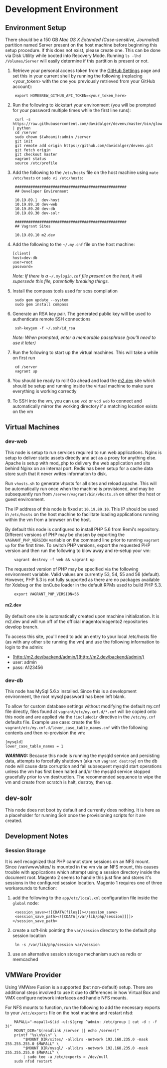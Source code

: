 # Development Environment

## Environment Setup
There should be a 150 GB *Mac OS X Extended (Case-sensitive, Journaled)* partition named Server present on the host machine before beginning this setup procedure. If this does not exist, please create one. This can be done via Disk Utility while booted into Recovery Mode. Running `ls -lhd /Volumes/Server` will easily determine if this partition is present or not.

1. Retrieve your personal access token from the [GitHub Settings](https://github.com/settings/tokens) page and set this in your current shell by running the following (replacing <your_token> with the one you previously retrieved from your GitHub account):

        export HOMEBREW_GITHUB_API_TOKEN=<your_token_here>

2. Run the following to kickstart your environment (you will be prompted for your password multiple times while the first line runs):

        curl -s https://raw.githubusercontent.com/davidalger/devenv/master/bin/glowbot.py | python
        cd /server
        sudo chown $(whoami):admin /server
        git init
        git remote add origin https://github.com/davidalger/devenv.git
        git fetch origin
        git checkout master
        vagrant status
        source /etc/profile

3. Add the following to the `/etc/hosts` file on the host machine using `mate /etc/hosts` or `sudo vi /etc/hosts`:

        ##################################################
        ## Developer Environment
        
        10.19.89.1  dev-host
        10.19.89.10 dev-web
        10.19.89.20 dev-db
        10.19.89.30 dev-solr
        
        ##################################################
        ## Vagrant Sites
        
        10.19.89.10 m2.dev
        

4.  Add the following to the `~/.my.cnf` file on the host machine:

        [client]
        host=dev-db
        user=root
        password=
        
    
    _Note: If there is a `~/.mylogin.cnf` file present on the host, it will supersede this file, potentially breaking things._

5. Install the compass tools used for scss compilation

        sudo gem update --system
        sudo gem install compass

6. Generate an RSA key pair. The generated public key will be used to authenticate remote SSH connections

        ssh-keygen -f ~/.ssh/id_rsa

    *Note: When prompted, enter a memorable passphrase (you’ll need to use it later)*

7. Run the following to start up the virtual machines. This will take a while on first run

        cd /server
        vagrant up

8. You should be ready to roll! Go ahead and load the [m2.dev](http://m2.dev/) site which should be setup and running inside the virtual machine to make sure everything is working correctly

9. To SSH into the vm, you can use `vcd` or `vcd web` to connect and automatically mirror the working directory if a matching location exists on the vm

## Virtual Machines

### dev-web
This node is setup to run services required to run web applications. Nginx is setup to deliver static assets directly and act as a proxy for anything else. Apache is setup with mod_php to delivery the web application and sits behind Nginx on an internal port. Redis has been setup for a cache data store such that it never writes information to disk.

Run `vhosts.sh` to generate vhosts for all sites and reload apache. This will be automatically run once when the machine is provisioned, and may be subsequently run from `/server/vagrant/bin/vhosts.sh` on either the host or guest environment.

The IP address of this node is fixed at `10.19.89.10`. This IP should be used in `/etc/hosts` on the host machine to facilitate loading applications running within the vm from a browser on the host.

By default this node is configured to install PHP 5.6 from Remi's repository. Different versions of PHP may be chosen by exporting the `VAGRANT_PHP_VERSION` variable on the command line prior to running `vagrant up` for the first time. To switch PHP versions, export the requested PHP version and then run the following to blow away and re-setup your vm:

        vagrant destroy -f web && vagrant up

The requested version of PHP may be specified  via the following environment variable. Valid values are currently 53, 54, 55 and 56 (default). However, PHP 5.3 is not fully supported as there are no packages available for Xdebug or the ionCube loader in the default RPMs used to build PHP 5.3.

        export VAGRANT_PHP_VERSION=56

#### m2.dev
By default one site is automatically created upon machine initialization. It is m2.dev and will run off of the official magento/magento2 repositories develop branch.

To access this site, you'll need to add an entry to your local /etc/hosts file (as with any other site running the vm) and use the following information to login to the admin:

* [http://m2.dev/backend/admin/](http://m2.dev/backend/admin/)
* user: admin
* pass: A123456

### dev-db
This node has MySql 5.6.x installed. Since this is a development environment, the root mysql password has been left blank.

To allow for custom database settings without modifying the default my.cnf file directly, files found at `vagrant/etc/my.cnf.d/*.cnf` will be copied onto this node and are applied via the `!includedir` directive in the `/etc/my.cnf` defaults file. Example use case: create the file `vagrant/etc/my.cnf.d/lower_case_table_names.cnf` with the following contents and then re-provision the vm:

    [mysqld]
    lower_case_table_names = 1

***WARNING:*** Because this node is running the mysqld service and persisting data, attempts to forcefully shutdown (aka run `vagrant destroy`) on the db node will cause data corruption and fail subsequent mysqld start operations unless the vm has first been halted and/or the mysqld service stopped gracefully prior to vm destruction. The recommended sequence to wipe the vm and create from scratch is halt, destroy, then up.

## dev-solr
This node does not boot by default and currently does nothing. It is here as a placeholder for running Solr once the provisioning scripts for it are created.

## Development Notes

### Session Storage
It is well recognized that PHP cannot store sessions on an NFS mount. Since /var/www/sites/ is mounted in the vm via an NFS mount, this causes trouble with applications which attempt using a session directory inside the document root. Magento 2 seems to handle this just fine and stores it's sessions in the configured session location. Magento 1 requires one of three workarounds to function:

1. add the following to the `app/etc/local.xml` configuration file inside the `global` node:

        <session_save><![CDATA[files]]></session_save>
        <session_save_path><![CDATA[/var/lib/php/session]]]]></session_save_path>

2. create a soft-link pointing the `var/session` directory to the default php session location

        ln -s /var/lib/php/session var/session

3. use an alternative session storage mechanism such as redis or memcached

## VMWare Provider

Using VMWare Fusion is a supported (but non-default) setup. There are additional steps involved to use it due to differences in how Virtual Box and VMX configure network interfaces and handle NFS mounts.

For NFS mounts to function, run the following to add the necessary exports to your `/etc/exports` file on the host machine and restart nfsd:

        MAPALL="-mapall=$(id -u):$(grep ^admin: /etc/group | cut -d : -f 3)"
        MOUNT_DIR="$(readlink /server || echo /server)"
        printf "%s\n%s\n" \
            "$MOUNT_DIR/sites/ -alldirs -network 192.168.235.0 -mask 255.255.255.0 $MAPALL" \
            "$MOUNT_DIR/mysql/ -alldirs -network 192.168.235.0 -mask 255.255.255.0 $MAPALL" \
            | sudo tee -a /etc/exports > /dev/null
        sudo nfsd restart
